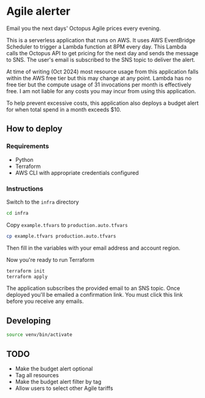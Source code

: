 # Agile alerter

Email you the next days' Octopus Agile prices every evening.

This is a serverless application that runs on AWS.
It uses AWS EventBridge Scheduler to trigger a Lambda function at 8PM every day.
This Lambda calls the Octopus API to get pricing for the next day and sends the message to SNS.
The user's email is subscribed to the SNS topic to deliver the alert.

At time of writing (Oct 2024) most resource usage from this application falls within the AWS free tier but this may change at any point. Lambda has no free tier but the compute usage of 31 invocations per month is effectively free.
I am not liable for any costs you may incur from using this application.

To help prevent excessive costs, this application also deploys a budget alert for when total spend in a month exceeds $10.

## How to deploy

### Requirements

- Python
- Terraform
- AWS CLI with appropriate credentials configured

### Instructions

Switch to the `infra` directory

```bash
cd infra
```

Copy `example.tfvars` to `production.auto.tfvars`

```bash
cp example.tfvars production.auto.tfvars
```

Then fill in the variables with your email address and account region.

Now you're ready to run Terraform

```bash
terraform init
terraform apply
```

The application subscribes the provided email to an SNS topic.
Once deployed you'll be emailed a confirmation link.
You must click this link before you receive any emails.

## Developing

```bash
source venv/bin/activate
```

## TODO

- Make the budget alert optional
- Tag all resources
- Make the budget alert filter by tag
- Allow users to select other Agile tariffs
